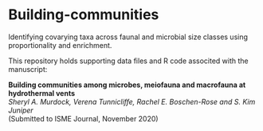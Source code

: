 # Building-communities
Identifying covarying taxa across faunal and microbial size classes using proportionality and enrichment.

This repository holds supporting data files and R code associted with the manuscript:

**Building communities among microbes, meiofauna and macrofauna at hydrothermal vents**    
*Sheryl A. Murdock, Verena Tunnicliffe, Rachel E. Boschen-Rose and S. Kim Juniper*    
(Submitted to ISME Journal, November 2020)
